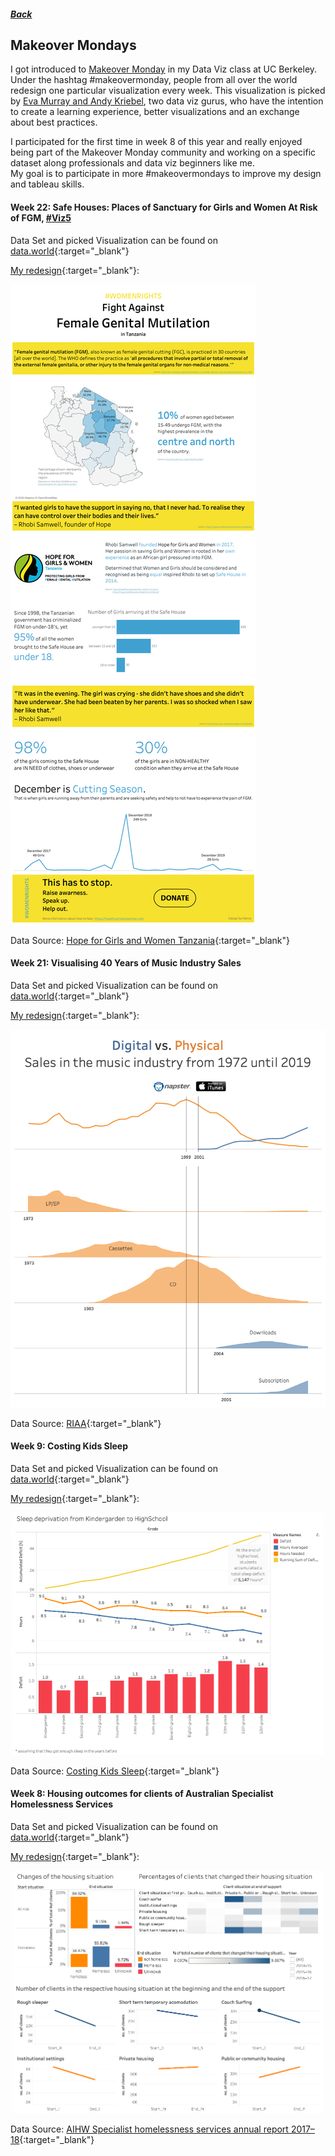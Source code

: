 ##### [Back](index#projects)
## Makeover Mondays
I got introduced to [Makeover Monday](https://www.makeovermonday.co.uk) in my Data Viz class at UC Berkeley. Under the hashtag #makeovermonday, people from all over the world redesign one particular visualization every week. This visualization is picked by [Eva Murray and Andy Kriebel](https://www.makeovermonday.co.uk/about-us/), two data viz gurus, who have the intention to create a learning experience, better visualizations and an exchange about best practices.

I participated for the first time in week 8 of this year and really enjoyed being part of the Makeover Monday community and working on a specific dataset along professionals and data viz beginners like me.  
My goal is to participate in more #makeovermondays to improve my design and tableau skills.

#### Week 22: Safe Houses: Places of Sanctuary for Girls and Women At Risk of FGM, [#Viz5](https://www.makeovermonday.co.uk/viz5/)

Data Set and picked Visualization can be found on [data.world](https://data.world/makeovermonday/2020w22/){:target="_blank"}

[My redesign](https://public.tableau.com/profile/henny7470#!/vizhome/MoM_w22_FGM/Dashboard1?publish=yes){:target="_blank"}:

<a href="https://public.tableau.com/profile/henny7470#!/vizhome/MoM_w22_FGM/Dashboard1?publish=yes" target="blank">
  <img src="images/makeovermonday/MoM_w22_FGM.png">
</a>

Data Source: [Hope for Girls and Women Tanzania](https://hopeforgirlsandwomen.com/safe-houses/){:target="_blank"}

#### Week 21: Visualising 40 Years of Music Industry Sales

Data Set and picked Visualization can be found on [data.world](https://data.world/makeovermonday/2020w21-visualizing-40-years-of-music-industry-sales){:target="_blank"}

[My redesign](https://public.tableau.com/profile/henny7470#!/vizhome/MoM_w21_MusicSales/SecondDesign?publish=yes){:target="_blank"}:

<a href="https://public.tableau.com/profile/henny7470#!/vizhome/MoM_w21_MusicSales/SecondDesign?publish=yes" target="blank">
  <img src="images/makeovermonday/MoM_Music2.png">
</a>

Data Source: [RIAA](https://www.riaa.com/u-s-sales-database/){:target="_blank"}

#### Week 9: Costing Kids Sleep

Data Set and picked Visualization can be found on [data.world](https://data.world/makeovermonday/2020w9){:target="_blank"}

[My redesign](https://public.tableau.com/profile/henny7470#!/vizhome/MoM_w9_SleepData/Dashboard2){:target="_blank"}:

<a href="https://public.tableau.com/profile/henny7470#!/vizhome/MoM_w9_SleepData/Dashboard2" target="blank">
  <img src="images/makeovermonday/MoM_Sleep.png">
</a>

Data Source: [Costing Kids Sleep](https://savvysleeper.org/costing-kids-sleep/){:target="_blank"}

#### Week 8: Housing outcomes for clients of Australian Specialist Homelessness Services

Data Set and picked Visualization can be found on [data.world](https://data.world/makeovermonday/2020w8){:target="_blank"}

[My redesign](https://public.tableau.com/profile/henny7470#!/vizhome/MoM_w8_HomelessnessAustralia/Dashboard1){:target="_blank"}:

<a href="https://public.tableau.com/profile/henny7470#!/vizhome/MoM_w8_HomelessnessAustralia/Dashboard1" target="blank">
  <img src="images/makeovermonday/MoM_Housing.png">
</a>

Data Source: [AIHW Specialist homelessness services annual report 2017–18](https://www.aihw.gov.au/reports/homelessness-services/specialist-homelessness-services-2017-18/data){:target="_blank"}



